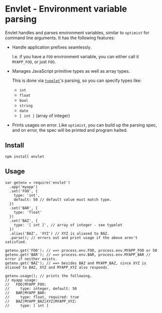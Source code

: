 # Envlet - Environment variable parsing

Envlet handles and parses environment variables, similar to `optimist` for command line arguments. It has the following features:

* Handle application prefixes seamlessly.

  I.e. if you have a `FOO` environment variable, you can either call it `MYAPP_FOO`, or just `FOO`.
  
* Manages JavaScript primitive types as well as array types.

  This is done via [`typelet`](https://www.npmjs.com/package/typelet)'s parsing, so you can specify types like:

    * `int`
    * `float`
    * `bool`
    * `string`
    * `date`
    * `[ int ]` (array of integer)

* Prints usages on error. Like `optimist`, you can build up the parsing spec, and on error, the spec will be printed and program halted.

## Install

    npm install envlet

## Usage

    var getenv = require('envlet')
      .app('myapp')
      .set('FOO', {
        type: 'int',
        default: 50 // default value must match type.
      })
      .set('BAR', {
        type: 'float'
      })
      .set('BAZ', {
        type: '[ int ]', // array of integer - see typelet
      })
      .alias('BAZ', 'XYZ') // XYZ is aliased to BAZ.
      .parse(); // errors out and print usage if the above aren't satisfied.
   
    getenv.get('FOO'); // ==> process.env.FOO, process.env.MYAPP_FOO or 50
    getenv.get('BAR'); // ==> process.env.BAR, process.env.MYAPP_BAR // error if neither exists.
    getenv.get('BAZ'); // ==> besides BAZ and MYAPP_BAZ, since XYZ is aliased to BAZ, XYZ and MYAPP_XYZ also responds.

    getenv.usage(); // prints the following.
    // myapp usage:
    //   FOO|MYAPP_FOO:
    //     type: integer, default: 50
    //   BAR|MYAPP_BAR:
    //     type: float, required: true
    //   BAZ|MYAPP_BAZ|XYZ|MYAPP_XYZ:
    //     type: [ int ]

    

